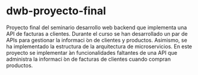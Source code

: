 # dwb-proyecto-final
Proyecto final del seminario desarrollo web backend que implementa una API de facturas a clientes. Durante el curso se han desarrollado un par de APIs para gestionar la informaci ́on de clientes y productos. Asimismo, se ha implementado la estructura de la arquitectura de microservicios. En este proyecto se implementar ́an funcionalidades faltantes de una API que administra la informaci ́on de facturas de clientes cuando compran productos.
